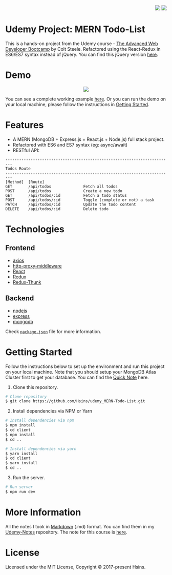 <div align="right">
  <img src="https://img.shields.io/badge/Completion-100%25-blue.svg" />
  <a href="https://github.com/Hsins/udemy_MERN-Todo-List/blob/master/LICENSE" alt="License">
    <img src="https://img.shields.io/github/license/Hsins/udemy_MERN-Todo-List.svg" />
  </a>
</div>

# Udemy Project: MERN Todo-List

This is a hands-on project from the Udemy course - [The Advanced Web Developer Bootcamp](https://www.udemy.com/the-advanced-web-developer-bootcamp/) by Colt Steele. Refactored using the React-Redux in ES6/ES7 syntax instead of jQuery. You can find this jQuery version [here](https://github.com/Hsins/udemy_jQuery-Todo-List).

# Demo

<div align="center">
  <img src="demo/demo.gif" />
</div>

You can see a complete working example [here](https://hsins-mern-todolist.herokuapp.com/). Or you can run the demo on your local machine, please follow the instructions in [Getting Started](#getting-started).

# Features

- A MERN (MongoDB + Express.js + React.js + Node.js) full stack project.
- Refactored with ES6 and ES7 syntax (eg: async/await)
- RESTful API:

```
-------------------------------------------------------------------------
Todos Route
-------------------------------------------------------------------------
[Method]  [Route]
GET       /api/todos              Fetch all todos
POST      /api/todos              Create a new todo
GET       /api/todos/:id          Fetch a todo status
POST      /api/todos/:id          Toggle (complete or not) a task
PATCH     /api/todos/:id          Update the todo content
DELETE    /api/todos/:id          Delete todo
```

# Technologies

## Frontend

- [axios](https://github.com/axios/axios)
- [http-proxy-middleware](https://github.com/chimurai/http-proxy-middleware)
- [React](https://reactjs.org/)
- [Redux](https://redux.js.org/)
- [Redux-Thunk](https://github.com/reduxjs/redux-thunk)

## Backend

- [nodejs](https://nodejs.org/en/)
- [express](https://gulpjs.com/)
- [mongodb](https://webpack.js.org/concepts/)

Check [`package.json`](https://github.com/Hsins/udemy_MERN-Todo-List/blob/master/package.json) file for more information.

# Getting Started

Follow the instructions below to set up the environment and run this project on your local machine. Note that you should setup your MongoDB Atlas Cluster first to get your database. You can find the [Quick Note](https://hackmd.io/@Hsins/r1oFNI864) here.

1. Clone this repository.

```bash
# Clone repository
$ git clone https://github.com/Hsins/udemy_MERN-Todo-List.git
```

2. Install dependencies via NPM or Yarn

```bash
# Install dependencies via npm
$ npm install
$ cd client
$ npm install
$ cd ..

# Install dependencies via yarn
$ yarn install
$ cd client
$ yarn install
$ cd ..
```

3. Run the server.

```bash
# Run server
$ npm run dev
```

# More Information

All the notes I took in [Markdown](https://daringfireball.net/projects/markdown/syntax) (.md) format. You can find them in my [Udemy-Notes](https://github.com/Hsins/Udemy-Notes) repository. The note for this course is [here](https://hsins.github.io/Udemy-Notes/The%20Advanced%20Web%20Developer%20Bootcamp/).

# License

Licensed under the MIT License, Copyright © 2017-present Hsins.

